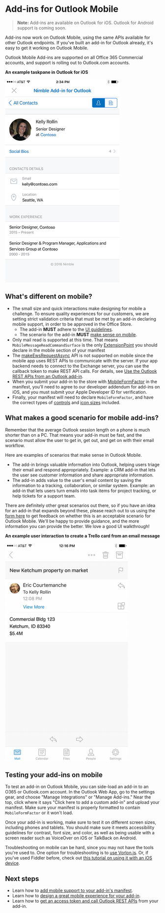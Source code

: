 # Add-ins for Outlook Mobile 

> **Note:** Add-ins are available on Outlook for iOS. Outlook for Android support is coming soon.

Add-ins now work on Outlook Mobile, using the same APIs available for other Outlook endpoints. If you've built an add-in for Outlook already, it's easy to get it working on Outlook Mobile.

Outlook Mobile Add-ins are supported on all Office 365 Commercial accounts, and support is rolling out to Outlook.com accounts.

**An example taskpane in Outlook for iOS**

![A screenshot of a taskpane in Outlook for iOS](../../images/outlook-mobile-addin-taskpane.png)

## What's different on mobile? 

- The small size and quick interactions make designing for mobile a challenge. To ensure quality experiences for our customers, we are setting strict validation criteria that must be met by an add-in declaring mobile support, in order to be approved in the Office Store.
    - The add-in **MUST** adhere to the [UI guidelines](./outlook-addin-design.md).
    - The scenario for the add-in **MUST** [make sense on mobile](#what-makes-a-good-scenario-for-mobile-add-ins).
- Only mail read is supported at this time. That means `MobileMessageReadCommandSurface` is the only [ExtensionPoint](../../reference/manifest/extensionpoint.md) you should declare in the mobile section of your manifest
- The [makeEwsRequestAsync](../../reference/outlook/Office.context.mailbox.md) API is not supported on mobile since the mobile app uses REST APIs to communicate with the server. If your app backend needs to connect to the Exchange server, you can use the callback token to make REST API calls. For details, see [Use the Outlook REST APIs from an Outlook add-in](./use-rest-api.md).
- When you submit your add-in to the store with [MobileFormFactor](../../reference/manifest/mobileformfactor.md) in the manifest, you'll need to agree to our developer addendum for add-ins on iOS, and you must submit your Apple Developer ID for verification.
- Finally, your manifest will need to declare `MobileFormFactor`, and have the correct types of [controls](../../reference/manifest/control.md) and [icon sizes](../../reference/manifest/icon.md) included.

## What makes a good scenario for mobile add-ins?

Remember that the average Outlook session length on a phone is much shorter than on a PC. That means your add-in must be fast, and the scenario must allow the user to get in, get out, and get on with their email workflow.

Here are examples of scenarios that make sense in Outlook Mobile.

- The add-in brings valuable information into Outlook, helping users triage their email and respond appropriately. Example: a CRM add-in that lets the user see customer information and share appropriate information.
- The add-in adds value to the user's email content by saving the information to a tracking, collaboration, or similar system. Example: an add-in that lets users turn emails into task items for project tracking, or help tickets for a support team.

There are definitely other great scenarios out there, so if you have an idea for an add-in that expands beyond these, please reach out to us using the [form here](https://aka.ms/outlookmobileaddin) to get feedback on whether this is an acceptable scenario for Outlook Mobile. We'll be happy to provide guidance, and the more information you can provide the better. We love a good UI walkthrough!

**An example user interaction to create a Trello card from an email message**

![An animated GIF showing user interaction with an Outlook Mobile add-in](../../images/outlook-mobile-addin-example.gif)

## Testing your add-ins on mobile

To test an add-in on Outlook Mobile, you can side-load an add-in to an O365 or Outlook.com account. In the Outlook Web App, go to the settings gear, and choose "Manage Integrations" or "Manage Add-ins." Near the top, click where it says "Click here to add a custom add-in" and upload your manifest. Make sure your manifest is properly formatted to contain `MobileFormFactor` or it won't load.

Once your add-in is working, make sure to test it on different screen sizes, including phones and tablets. You should make sure it meets accessibility guidelines for contrast, font size, and color, as well as being usable with a screen reader such as VoiceOver on iOS or TalkBack on Android.

Troubleshooting on mobile can be hard, since you may not have the tools you're used to. One option for troubleshooting is to [use Vorlon.js](../testing/debug-office-add-ins-on-ipad-and-mac.md). Or, if you've used Fiddler before, check out [this tutorial on using it with an iOS device](http://www.telerik.com/blogs/using-fiddler-with-apple-ios-devices).

## Next steps

- Learn how to [add mobile support to your add-in's manifest](./manifests/add-mobile-support.md).
- Learn how to [design a great mobile experience for your add-in](./outlook-addin-design.md).
- Learn how to [get an access token and call Outlook REST APIs](./use-rest-api.md) from your add-in.